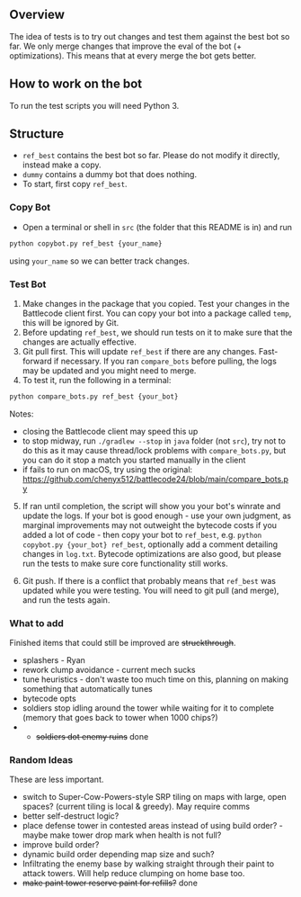 ## Overview

The idea of tests is to try out changes and test them against the best bot so far. We only merge changes that improve the eval of the bot (+ optimizations). This means that at every merge the bot gets better.

## How to work on the bot

To run the test scripts you will need Python 3.

## Structure
* `ref_best` contains the best bot so far. Please do not modify it directly, instead make a copy.
* `dummy` contains a dummy bot that does nothing.
* To start, first copy `ref_best`.


### Copy Bot
* Open a terminal or shell in `src` (the folder that this README is in) and run
```sh
python copybot.py ref_best {your_name}
```
using `your_name` so we can better track changes.

### Test Bot
1. Make changes in the package that you copied. Test your changes in the Battlecode client first. You can copy your bot into a package called `temp`, this will be ignored by Git.
2. Before updating `ref_best`, we should run tests on it to make sure that the changes are actually effective.
3. Git pull first. This will update `ref_best` if there are any changes. Fast-forward if necessary. If you ran `compare_bots` before pulling, the logs may be updated and you might need to merge.
4. To test it, run the following in a terminal:
```sh
python compare_bots.py ref_best {your_bot}
```
Notes:
* closing the Battlecode client may speed this up
* to stop midway, run `./gradlew --stop` in `java` folder (not `src`), try not to do this as it may cause thread/lock problems with `compare_bots.py`, but you can do it stop a match you started manually in the client
* if fails to run on macOS, try using the original: https://github.com/chenyx512/battlecode24/blob/main/compare_bots.py


5. If ran until completion, the script will show you your bot's winrate and update the logs. If your bot is good enough - use your own judgment, as marginal improvements may not outweight the bytecode costs if you added a lot of code - then copy your bot to `ref_best`, e.g. `python copybot.py {your_bot} ref_best`, optionally add a comment detailing changes in `log.txt`. Bytecode optimizations are also good, but please run the tests to make sure core functionality still works.

6. Git push. If there is a conflict that probably means that `ref_best` was updated while you were testing. You will need to git pull (and merge), and run the tests again.


### What to add

Finished items that could still be improved are ~~struckthrough~~.

* splashers - Ryan
* rework clump avoidance - current mech sucks
* tune heuristics - don't waste too much time on this, planning on making something that automatically tunes
* bytecode opts
* soldiers stop idling around the tower while waiting for it to complete (memory that goes back to tower when 1000 chips?)
* * ~~soldiers dot enemy ruins~~ done

### Random Ideas

These are less important.

* switch to Super-Cow-Powers-style SRP tiling on maps with large, open spaces? (current tiling is local & greedy). May require comms
* better self-destruct logic?
* place defense tower in contested areas instead of using build order? - maybe make tower drop mark when health is not full?
* improve build order?
* dynamic build order depending map size and such?
* Infiltrating the enemy base by walking straight through their paint to attack towers. Will help reduce clumping on home base too.
* ~~make paint tower reserve paint for refills?~~ done
